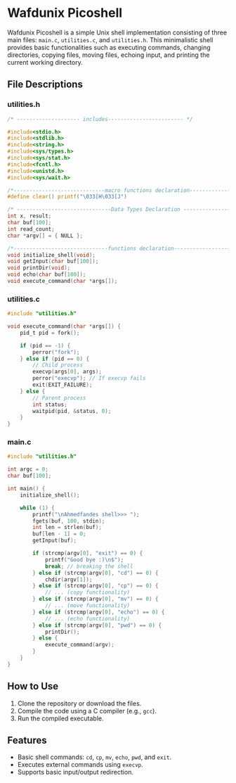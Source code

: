 # Wafdunix Picoshell

Wafdunix Picoshell is a simple Unix shell implementation consisting of three main files: `main.c`, `utilities.c`, and `utilities.h`. This minimalistic shell provides basic functionalities such as executing commands, changing directories, copying files, moving files, echoing input, and printing the current working directory.

## File Descriptions

### utilities.h

```c
/* -------------------- includes------------------------ */

#include<stdio.h>
#include<stdlib.h>
#include<string.h>
#include<sys/types.h>
#include<sys/stat.h>
#include<fcntl.h>
#include<unistd.h>
#include<sys/wait.h>

/*-----------------------------macro functions declaration------------------------------*/
#define clear() printf("\033[H\033[J")

/* ------------------------------Data Types Declaration ------------------------------- */
int x, result;
char buf[100];
int read_count;
char *argv[] = { NULL };

/*------------------------------functions declaration-------------------------*/
void initialize_shell(void);
void getInput(char buf[100]);
void printDir(void);
void echo(char buf[100]);
void execute_command(char *args[]);
```

### utilities.c

```c
#include "utilities.h"

void execute_command(char *args[]) {
    pid_t pid = fork();

    if (pid == -1) {
        perror("fork");
    } else if (pid == 0) {
        // Child process
        execvp(args[0], args);
        perror("execvp"); // If execvp fails
        exit(EXIT_FAILURE);
    } else {
        // Parent process
        int status;
        waitpid(pid, &status, 0);
    }
}
```

### main.c

```c
#include "utilities.h"

int argc = 0;
char buf[100];

int main() {
    initialize_shell();

    while (1) {
        printf("\nAhmedfandes shell>>> ");
        fgets(buf, 100, stdin);
        int len = strlen(buf);
        buf[len - 1] = 0;
        getInput(buf);

        if (strcmp(argv[0], "exit") == 0) {
            printf("Good bye :)\n$");
            break; // breaking the shell
        } else if (strcmp(argv[0], "cd") == 0) {
            chdir(argv[1]);
        } else if (strcmp(argv[0], "cp") == 0) {
            // ... (copy functionality)
        } else if (strcmp(argv[0], "mv") == 0) {
            // ... (move functionality)
        } else if (strcmp(argv[0], "echo") == 0) {
            // ... (echo functionality)
        } else if (strcmp(argv[0], "pwd") == 0) {
            printDir();
        } else {
            execute_command(argv);
        }
    }
}
```

## How to Use

1. Clone the repository or download the files.
2. Compile the code using a C compiler (e.g., `gcc`).
3. Run the compiled executable.

## Features

- Basic shell commands: `cd`, `cp`, `mv`, `echo`, `pwd`, and `exit`.
- Executes external commands using `execvp`.
- Supports basic input/output redirection.
